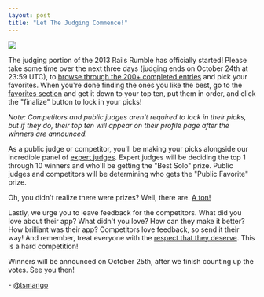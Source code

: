 ```yaml
---
layout: post
title: "Let The Judging Commence!"
---
```


<p>
  <a href="http://railsrumble.com/experts">
    <img src="http://s0.railsrumble.com/r13-experts-1.jpg"/>
  </a>
</p>

The judging portion of the 2013 Rails Rumble has officially started! Please take some time over the next three days (judging ends on October 24th at 23:59 UTC), to [browse through the 200+ completed entries](http://railsrumble.com/entries/all) and pick your favorites. When you're done finding the ones you like the best, go to the [favorites section](http://railsrumble.com/entries/favorites) and get it down to your top ten, put them in order, and click the "finalize" button to lock in your picks!

*Note: Competitors and public judges aren't required to lock in their picks, but if they do, their top ten will appear on their profile page after the winners are announced.*

As a public judge or competitor, you'll be making your picks alongside our incredible panel of [expert judges](http://railsrumble.com/experts). Expert judges will be deciding the top 1 through 10 winners and who'll be getting the "Best Solo" prize. Public judges and competitors will be determining who gets the "Public Favorite" prize.

Oh, you didn't realize there were prizes? Well, there are. [A ton!](http://blog.railsrumble.com/2013/10/04/omg-prizes/)

Lastly, we urge you to leave feedback for the competitors. What did you love about their app? What didn't you love? How can they make it better? How brilliant was their app? Competitors love feedback, so send it their way! And remember, treat everyone with the [respect that they deserve](http://blog.railsrumble.com/conduct). This is a hard competition!

Winners will be announced on October 25th, after we finish counting up the votes. See you then!

\- [@tsmango](https://twitter.com/tsmango)